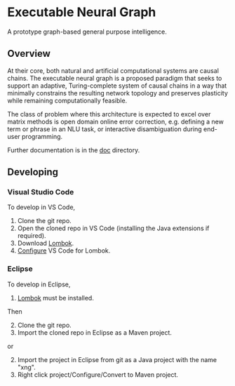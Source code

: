 # Executable Neural Graph

A prototype graph-based general purpose intelligence.

## Overview

At their core, both natural and artificial computational systems are causal chains. The executable neural graph is a proposed paradigm that seeks to support an adaptive, Turing-complete system of causal chains in a way that minimally constrains the resulting network topology and preserves plasticity while remaining computationally feasible.

The class of problem where this architecture is expected to excel over matrix methods is open domain online error correction, e.g. defining a new term or phrase in an NLU task, or interactive disambiguation during end-user programming.

Further documentation is in the [doc](doc) directory.

## Developing

### Visual Studio Code
To develop in VS Code,
1. Clone the git repo.
1. Open the cloned repo in VS Code (installing the Java extensions if required).
1. Download [Lombok](https://projectlombok.org/download).
1. [Configure](https://github.com/redhat-developer/vscode-java/wiki/Lombok-support)
   VS Code for Lombok.

### Eclipse
To develop in Eclipse,
1. [Lombok](https://projectlombok.org/download.html) must be installed.

Then

2. Clone the git repo.
3. Import the cloned repo in Eclipse as a Maven project.

or

2. Import the project in Eclipse from git as a Java project with the name "xng".
3. Right click project/Configure/Convert to Maven project.
